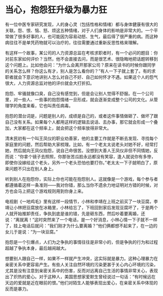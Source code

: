 # 当心，抱怨狂升级为暴力狂

有一位中医专家研究发现，人的身心灵（包括性格和情绪）都与身体健康有很大的关联。怨、恨、恼、怒、烦这五种情绪，对于人们身体的影响是非常大的。一个平常做了很多好事的人，也可能因为容易动怒、生气，最后得了很严重的病。而这种病往往不是单凭药物就可以治疗的，往往需要通过重新反思性格来理解。

有这样一个故事，某公司的人力资源总监在考核求职者时，有一个必问的题目：你对前东家如何评价？当然，他不会直接去问，而是很艺术、很隐晦地把话题转移到这个问题上。比如他会问：“为什么会离开那家公司？原来在读书的时候你跟同学的关系怎么样？你这么有才，别人是怎么看你的？”有人一下子就上套了。有的求职者就会下意识地讲别人怎么对自己不好、自己如何怀才不遇。如果这个人的怨气很大，人力资源总监对他的评价就会大打折扣。

抱怨、牢骚就像口臭，自己没有感觉到，但是会让别人觉得不舒服。在一个公司里，对一些人、一些事的抱怨情绪一旦形成，就会逐渐变成整个公司的文化。从管理学的角度来看，它也叫责任病毒。

抱怨的潜台词是，问题是别人的，成绩是自己的，或者这件事情做砸了、做坏了跟自己没有关系。如果每个人都用这样的逻辑去说话、去办事，那它就会形成一个叠加，大家都在这个频率上，就会把这个频率放得非常大。

清末民初有一个叫王凤仪的职业劝善家，他的主要工作就是不断去发现、寻找每个家庭里的问题，然后帮助大家梳理。比如，有一个老太太说老头对她不好，经常打她，然后就向王凤仪抱怨，说自己命很苦。没想到大善人王凤仪非但不同情她，反而说：“你拿个镜子去照照，你那张苦瓜脸永远都没有笑容，逢人就说你有多惨，即使你没嫁给这个老头，另外一个老头恐怕也要打你。”老太太一下子就明白了，原来问题不只出在别人身上。

听到别人在抱怨你，实际上你也可能在抱怨别人。这就像是一个游戏，每个参与者都遵循着这样一条准则——我对你错，那么当你不遗余力地证明对方错的时候，对方也会马上把这个游戏规则用到你身上来。

电视剧《一地鸡毛》里有这样一段情节，小林和李靖在上班之前买了一块豆腐，李靖让小林把豆腐放在冰箱里，小林给忘了，下班回到家后发现豆腐坏了，于是两个人就开始推卸责任，争执到底是谁的错，先是砸东西，然后吵着要离婚，还说：“离就离！”这时突然来了一个电话，是一个好消息，小林心情一下子就不一样了，挂上电话后就问：“我们刚才为什么要离婚？”他们俩都想不起来了，在一边的女儿于是说：“为一块豆腐。”

抱怨是一个引爆点，人们为之争执的事情往往是非常小的，但是争执的行为和过程超越了争执本身，最后越闹越大。

想要别人跟自己一样，如果不一样就产生冲突，这实际就是暴力。这种心理暴力在亲密关系中更容易产生。有些人关注自然环境的污染更甚于关心内心环境的污染，尤其是没有注意到亲密关系中的伤害，反而对远离自己生活的事情非常关心，表现出了炽热的爱心。对于这种人，美国思想家爱默生曾经说过一句话：“有时候远在天边的爱就是近在眼前的恨。”他们对陌生人能够表现出爱心，在亲密关系中体现的反而是暴力。